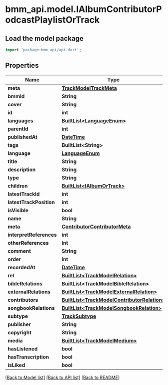 # bmm_api.model.IAlbumContributorPodcastPlaylistOrTrack

## Load the model package
```dart
import 'package:bmm_api/api.dart';
```

## Properties
Name | Type | Description | Notes
------------ | ------------- | ------------- | -------------
**meta** | [**TrackModelTrackMeta**](TrackModelTrackMeta.md) |  | 
**bmmId** | **String** |  | [optional] 
**cover** | **String** |  | [optional] 
**id** | **int** |  | 
**languages** | [**BuiltList&lt;LanguageEnum&gt;**](LanguageEnum.md) |  | [optional] 
**parentId** | **int** |  | 
**publishedAt** | [**DateTime**](DateTime.md) |  | 
**tags** | **BuiltList&lt;String&gt;** |  | 
**language** | [**LanguageEnum**](LanguageEnum.md) |  | 
**title** | **String** |  | [optional] 
**description** | **String** |  | [optional] 
**type** | **String** |  | 
**children** | [**BuiltList&lt;IAlbumOrTrack&gt;**](IAlbumOrTrack.md) |  | [optional] 
**latestTrackId** | **int** |  | [optional] 
**latestTrackPosition** | **int** |  | [optional] 
**isVisible** | **bool** |  | [optional] 
**name** | **String** |  | [optional] 
**meta** | [**ContributorContributorMeta**](ContributorContributorMeta.md) |  | [optional] 
**interpretReferences** | **int** |  | [optional] 
**otherReferences** | **int** |  | [optional] 
**comment** | **String** |  | [optional] 
**order** | **int** |  | [optional] 
**recordedAt** | [**DateTime**](DateTime.md) |  | 
**rel** | [**BuiltList&lt;TrackModelRelation&gt;**](TrackModelRelation.md) |  | [optional] 
**bibleRelations** | [**BuiltList&lt;TrackModelBibleRelation&gt;**](TrackModelBibleRelation.md) |  | [optional] 
**externalRelations** | [**BuiltList&lt;TrackModelExternalRelation&gt;**](TrackModelExternalRelation.md) |  | [optional] 
**contributors** | [**BuiltList&lt;TrackModelContributorRelation&gt;**](TrackModelContributorRelation.md) |  | [optional] 
**songbookRelations** | [**BuiltList&lt;TrackModelSongbookRelation&gt;**](TrackModelSongbookRelation.md) |  | [optional] 
**subtype** | [**TrackSubtype**](TrackSubtype.md) |  | 
**publisher** | **String** |  | [optional] 
**copyright** | **String** |  | [optional] 
**media** | [**BuiltList&lt;TrackModelMedium&gt;**](TrackModelMedium.md) |  | [optional] 
**hasListened** | **bool** |  | [optional] 
**hasTranscription** | **bool** |  | [optional] 
**isLiked** | **bool** |  | [optional] 

[[Back to Model list]](../README.md#documentation-for-models) [[Back to API list]](../README.md#documentation-for-api-endpoints) [[Back to README]](../README.md)


